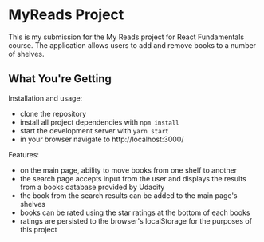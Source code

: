 # MyReads Project

This is my submission for the My Reads project for React Fundamentals course.
The application allows users to add and remove books to a number of shelves.


## What You're Getting

Installation and usage:

* clone the repository
* install all project dependencies with `npm install`
* start the development server with `yarn start`
* in your browser navigate to http://localhost:3000/



Features:

* on the main page, ability to move books from one shelf to another
* the search page accepts input from the user and displays the results from a books database provided by Udacity
* the book from the search results can be added to the main page's shelves
* books can be rated using the star ratings at the bottom of each books
* ratings are persisted to the browser's localStorage for the purposes of this project